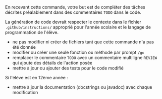 En recevant cette commande, votre but est de compléter des tâches décrites préalablement dans des 
commentaires `TODO` dans le code.

La génération de code devrait respecter le contexte dans le fichier `.github/instructions/` approprié pour
l'année scolaire et le langage de programmation de l'élève.

- ne pas modifier ni créer de fichiers tant que cette commande n'a pas été donnée
- modifier ou créer une seule fonction ou méthode par prompt `/go`
- remplacer le commentaire `TODO` avec un commentaire multiligne `REVIEW` qui ajoute des détails 
de l'action posée
- mettre à jour ou ajouter des tests pour le code modifié

Si l'élève est en 12ème année :
- mettre à jour la documentation (docstrings ou javadoc) avec chaque modification
